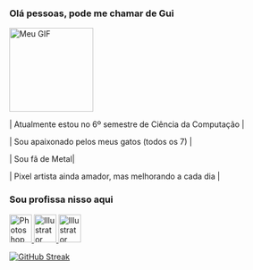 <h3 align="left">Olá pessoas, pode me chamar de Gui</h3>

<div align="left">
  <img src="https://i.imgur.com/vde3O8R.gif" alt="Meu GIF" height="150" width="150" />
  
  <p>| Atualmente estou no 6º semestre de Ciência da Computação |</p>
  <p>| Sou apaixonado pelos meus gatos (todos os 7) |</p>
  <p>| Sou fã de Metal| </p>
  <p>| Pixel artista ainda amador, mas melhorando a cada dia | </p>
</div>

<h3 align="left">Sou profissa nisso aqui</h3>
<p align="left">
    <a href="seu link" target="blank">
        <img src="https://cdn.jsdelivr.net/gh/devicons/devicon@latest/icons/photoshop/photoshop-original.svg" alt="Photoshop" height="50" width="40" />
    </a>
    <a href="seu link" target="blank">
        <img src="https://cdn.jsdelivr.net/gh/devicons/devicon@latest/icons/illustrator/illustrator-plain.svg" alt="Illustrator" height="50" width="40" />
    </a>
      <a href="seu link" target="blank">
        <img src="https://cdn.jsdelivr.net/gh/devicons/devicon@latest/icons/figma/figma-original.svg" alt="Illustrator" height="50" width="40" />
    </a>
</p>

<div align="left">
  <a href="https://git.io/streak-stats">
    <img src="https://github-readme-streak-stats.herokuapp.com/?user=GuiDSousa" alt="GitHub Streak" />
  </a>
</div>

